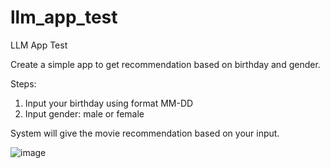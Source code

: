 # llm_app_test
LLM App Test

Create a simple app to get recommendation based on birthday and gender.

Steps:
1. Input your birthday using format MM-DD
2. Input gender: male or female

System will give the movie recommendation based on your input.

![image](https://github.com/user-attachments/assets/4f00e4d0-c42c-4bcb-b934-7b524fc7d735)

